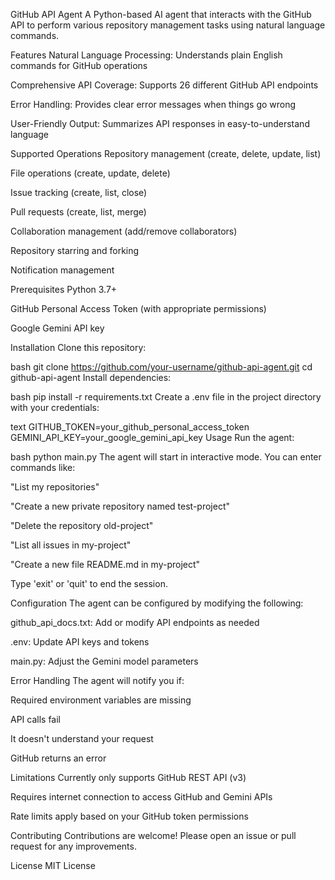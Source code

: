 GitHub API Agent
A Python-based AI agent that interacts with the GitHub API to perform various repository management tasks using natural language commands.

Features
Natural Language Processing: Understands plain English commands for GitHub operations

Comprehensive API Coverage: Supports 26 different GitHub API endpoints

Error Handling: Provides clear error messages when things go wrong

User-Friendly Output: Summarizes API responses in easy-to-understand language

Supported Operations
Repository management (create, delete, update, list)

File operations (create, update, delete)

Issue tracking (create, list, close)

Pull requests (create, list, merge)

Collaboration management (add/remove collaborators)

Repository starring and forking

Notification management

Prerequisites
Python 3.7+

GitHub Personal Access Token (with appropriate permissions)

Google Gemini API key

Installation
Clone this repository:

bash
git clone https://github.com/your-username/github-api-agent.git
cd github-api-agent
Install dependencies:

bash
pip install -r requirements.txt
Create a .env file in the project directory with your credentials:

text
GITHUB_TOKEN=your_github_personal_access_token
GEMINI_API_KEY=your_google_gemini_api_key
Usage
Run the agent:

bash
python main.py
The agent will start in interactive mode. You can enter commands like:

"List my repositories"

"Create a new private repository named test-project"

"Delete the repository old-project"

"List all issues in my-project"

"Create a new file README.md in my-project"

Type 'exit' or 'quit' to end the session.

Configuration
The agent can be configured by modifying the following:

github_api_docs.txt: Add or modify API endpoints as needed

.env: Update API keys and tokens

main.py: Adjust the Gemini model parameters

Error Handling
The agent will notify you if:

Required environment variables are missing

API calls fail

It doesn't understand your request

GitHub returns an error

Limitations
Currently only supports GitHub REST API (v3)

Requires internet connection to access GitHub and Gemini APIs

Rate limits apply based on your GitHub token permissions

Contributing
Contributions are welcome! Please open an issue or pull request for any improvements.

License
MIT License
